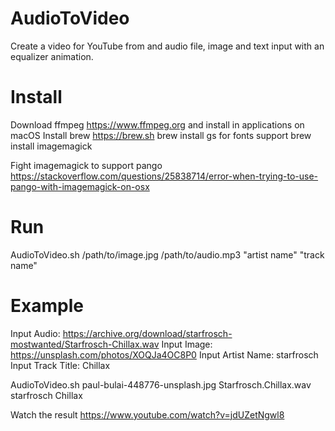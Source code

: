 # AudioToVideo
Create a video for YouTube from and audio file, image and text input with an equalizer animation.

# Install

Download ffmpeg https://www.ffmpeg.org and install in applications on macOS
Install brew https://brew.sh
brew install gs for fonts support
brew install imagemagick

Fight imagemagick to support pango https://stackoverflow.com/questions/25838714/error-when-trying-to-use-pango-with-imagemagick-on-osx

# Run
AudioToVideo.sh /path/to/image.jpg /path/to/audio.mp3 "artist name" "track name"


# Example

Input Audio: https://archive.org/download/starfrosch-mostwanted/Starfrosch-Chillax.wav
Input Image: https://unsplash.com/photos/XOQJa4OC8P0
Input Artist Name: starfrosch
Input Track Title: Chillax

AudioToVideo.sh paul-bulai-448776-unsplash.jpg Starfrosch.Chillax.wav starfrosch Chillax

Watch the result https://www.youtube.com/watch?v=jdUZetNgwl8
